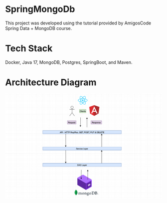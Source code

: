 # SpringMongoDb
This project was developed using the tutorial provided by AmigosCode Spring Data + MongoDB course. 

# Tech Stack
Docker, Java 17, MongoDB, Postgres, SpringBoot, and Maven.

# Architecture Diagram
![Architecture Diagram](ArchitectureDiagram.png)
